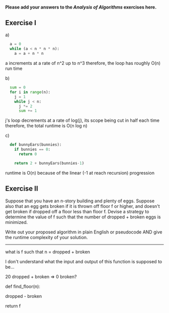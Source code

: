 #### Please add your answers to the ***Analysis of  Algorithms*** exercises here.

## Exercise I

a)
```python
  a = 0
  while (a < n * n * n):
    a = a + n * n
```
a increments at a rate of n^2 up to n^3
therefore, the loop has roughly O(n) run time

b)
```python
  sum = 0
  for i in range(n):
    j = 1
    while j < n:
      j *= 2
      sum += 1
```
j's loop decrements at a rate of log(j), its scope being cut in half each time
therefore, the total runtime is O(n log n)


c)
```python
  def bunnyEars(bunnies):
    if bunnies == 0:
      return 0

    return 2 + bunnyEars(bunnies-1)
```
runtime is O(n) because of the linear (-1 at reach recursion) progression


## Exercise II

Suppose that you have an n-story building and plenty of eggs. Suppose also that an egg gets broken if it is thrown off floor f or higher, and doesn't get broken if dropped off a floor less than floor f. Devise a strategy to determine the value of f such that the number of dropped + broken eggs is minimized.

Write out your proposed algorithm in plain English or pseudocode AND give the runtime complexity of your solution.

----
what is f such that
n = dropped + broken

I don't understand what the input and output of this function is supposed to be...

20 dropped + broken
=> 0 broken?

def find_floor(n):

  
  dropped - broken


  return f






